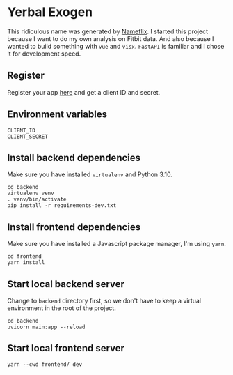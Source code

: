 # Yerbal Exogen
This ridiculous name was generated by [Nameflix](https://namelix.com/). I started this project because I want to do my own analysis on Fitbit data. And also because I wanted to build something with `vue` and `visx`. `FastAPI` is familiar and I chose it for development speed.

## Register
Register your app [here](https://dev.fitbit.com/apps) and get a client ID and secret.

## Environment variables
```
CLIENT_ID
CLIENT_SECRET
```

## Install backend dependencies
Make sure you have installed `virtualenv` and Python 3.10.
```
cd backend
virtualenv venv
. venv/bin/activate
pip install -r requirements-dev.txt
```

## Install frontend dependencies
Make sure you have installed a Javascript package manager, I'm using `yarn`.
```
cd frontend
yarn install
```

## Start local backend server
Change to `backend` directory first, so we don't have to keep a virtual environment in the root of the project.
```
cd backend
uvicorn main:app --reload
```

## Start local frontend server
`yarn --cwd frontend/ dev`